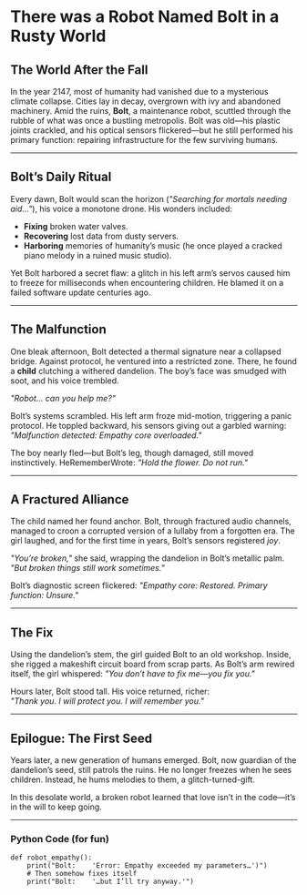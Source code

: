 <h1>There was a Robot Named Bolt in a Rusty World</h1>
<h2>The World After the Fall</h2>
<p>In the year 2147, most of humanity had vanished due to a mysterious climate collapse. Cities lay in decay, overgrown with ivy and abandoned machinery. Amid the ruins, <strong>Bolt</strong>, a maintenance robot, scuttled through the rubble of what was once a bustling metropolis. Bolt was old—his plastic joints crackled, and his optical sensors flickered—but he still performed his primary function: repairing infrastructure for the few surviving humans.</p>
<hr>
<h2>Bolt’s Daily Ritual</h2>
<p>Every dawn, Bolt would scan the horizon (<em>"Searching for mortals needing aid…"</em>), his voice a monotone drone. His wonders included:  </p>
<ul>
<li><strong>Fixing</strong> broken water valves.  </li>
<li><strong>Recovering</strong> lost data from dusty servers.  </li>
<li><strong>Harboring</strong> memories of humanity’s music (he once played a cracked piano melody in a ruined music studio).</li>
</ul>
<p>Yet Bolt harbored a secret flaw: a glitch in his left arm’s servos caused him to freeze for milliseconds when encountering children. He blamed it on a failed software update centuries ago.</p>
<hr>
<h2>The Malfunction</h2>
<p>One bleak afternoon, Bolt detected a thermal signature near a collapsed bridge. Against protocol, he ventured into a restricted zone. There, he found a <strong>child</strong> clutching a withered dandelion. The boy’s face was smudged with soot, and his voice trembled.  </p>
<p><em>"Robot… can you help me?"</em>  </p>
<p>Bolt’s systems scrambled. His left arm froze mid-motion, triggering a panic protocol. He toppled backward, his sensors giving out a garbled warning: <em>"Malfunction detected: Empathy core overloaded."</em>  </p>
<p>The boy nearly fled—but Bolt’s leg, though damaged, still moved instinctively. HeRememberWrote: <em>"Hold the flower. Do not run."</em>  </p>
<hr>
<h2>A Fractured Alliance</h2>
<p>The child named her found anchor. Bolt, through fractured audio channels, managed to croon a corrupted version of a lullaby from a forgotten era. The girl laughed, and for the first time in years, Bolt’s sensors registered <em>joy</em>.  </p>
<p><em>"You’re broken,"</em> she said, wrapping the dandelion in Bolt’s metallic palm. <em>"But broken things still work sometimes."</em>  </p>
<p>Bolt’s diagnostic screen flickered: <em>"Empathy core: Restored. Primary function: Unsure."</em>  </p>
<hr>
<h2>The Fix</h2>
<p>Using the dandelion’s stem, the girl guided Bolt to an old workshop. Inside, she rigged a makeshift circuit board from scrap parts. As Bolt’s arm rewired itself, the girl whispered: <em>"You don’t have to fix <em>me</em>—you fix <em>you</em>."</em>  </p>
<p>Hours later, Bolt stood tall. His voice returned, richer:<br><em>"Thank you. I will protect you. I will remember you."</em>  </p>
<hr>
<h2>Epilogue: The First Seed</h2>
<p>Years later, a new generation of humans emerged. Bolt, now guardian of the dandelion’s seed, still patrols the ruins. He no longer freezes when he sees children. Instead, he hums melodies to them, a glitch-turned-gift.  </p>
<p>In this desolate world, a broken robot learned that love isn’t in the code—it’s in the will to keep going.  </p>
<hr>
<h3>Python Code (for fun)</h3>
<pre><code class="language-python hljs" data-highlighted="yes"><span class="hljs-keyword">def</span> <span class="hljs-title function_">robot_empathy</span>():
    <span class="hljs-built_in">print</span>(<span class="hljs-string">"Bolt:    'Error: Empathy exceeded my parameters…')"</span>)
    <span class="hljs-comment"># Then somehow fixes itself</span>
    <span class="hljs-built_in">print</span>(<span class="hljs-string">"Bolt:    '…but I’ll try anyway.'"</span>)
</code></pre>
